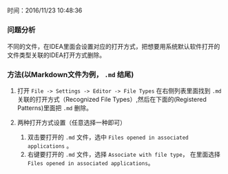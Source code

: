 ##  
时间：2016/11/23 10:48:36 

### 问题分析
不同的文件，在IDEA里面会设置对应的打开方式，把想要用系统默认软件打开的文件类型关联的IDEA打开方式删除。

### 方法(以Markdown文件为例， `.md` 结尾)
1. 打开 `File -> Settings -> Editor -> File Types` 在右侧列表里面找到 `.md` 关联的打开方式（Recognized File Types）,然后在下面的(Registered Patterns)里面把 `.md` 删除。

2. 两种打开方式设置（任意选择一种即可）
    1. 双击要打开的 `.md` 文件，选中 `Files opened in associated applications` 。
    2. 右键要打开的 `.md` 文件，选择 `Associate with file type`， 在里面选择 `Files opened in associated applications`。